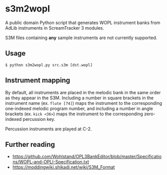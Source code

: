 # s3m2wopl

A public domain Python script that generates WOPL instrument banks from AdLib
instruments in ScreamTracker 3 modules.

S3M files containing **any** sample instruments are not currently supported.

## Usage

```
$ python s3m2wopl.py src.s3m [dst.wopl]
```

## Instrument mapping

By default, all instruments are placed in the melodic bank in the same order as
they appear in the S3M. Including a number in square brackets in the
instrument name (ex. `flute [74]`) maps the instrument to the corresponding
one-indexed melodic program number, and including a number in angle brackets
(ex. `kick <36>`) maps the instrument to the corresponding zero-indexed
percussion key.

Percussion instruments are played at C-2.

## Further reading

- <https://github.com/Wohlstand/OPL3BankEditor/blob/master/Specifications/WOPL-and-OPLI-Specification.txt>
- <https://moddingwiki.shikadi.net/wiki/S3M_Format>
